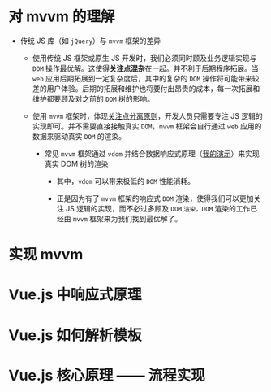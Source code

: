 # 对 mvvm 的理解

- 传统 JS 库（如 `jQuery`）与 `mvvm` 框架的差异

    - 使用传统 JS 框架或原生 JS 开发时，我们必须同时顾及业务逻辑实现与 `DOM` 操作最优解。这使得**关注点混杂**在一起。并不利于后期程序拓展。当 `web` 应用后期拓展到一定复杂度后，其中的复杂的 `DOM` 操作将可能带来较差的用户体验。后期的拓展和维护也将要付出昂贵的成本，每一次拓展和维护都要顾及对之前的 `DOM` 树的影响。

    - 使用 `mvvm` 框架时，体现[关注点分离原则][wiki-关注点分离]，开发人员只需要专注 JS 逻辑的实现即可。并不需要直接接触真实 `DOM`，`mvvm` 框架会自行通过 `web` 应用的数据来驱动真实 `DOM` 的渲染。

        - 常见 `mvvm` 框架通过 `vdom` 并结合数据响应式原理（[我的演示][vue-reactive]）来实现真实 DOM 树的渲染
        
            - 其中，`vdom` 可以带来极低的 `DOM` 性能消耗。

            - 正是因为有了 `mvvm` 框架的响应式 `DOM` 渲染，使得我们可以更加关注 JS 逻辑的实现，而不必过多顾及 `DOM` `渲染，DOM` 渲染的工作已经由 `mvvm` 框架来为我们找到最优解了。
        
[vue-reactive]:https://github.com/lbwa/vue-reactive

[wiki-关注点分离]:https://zh.wikipedia.org/wiki/%E5%85%B3%E6%B3%A8%E7%82%B9%E5%88%86%E7%A6%BB

# 实现 mvvm

# Vue.js 中响应式原理

# Vue.js 如何解析模板

# Vue.js 核心原理 —— 流程实现
